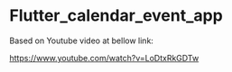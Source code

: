 # Flutter_calendar_event_app

Based on Youtube video at bellow link:

https://www.youtube.com/watch?v=LoDtxRkGDTw
